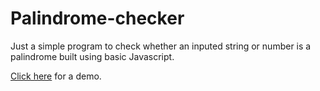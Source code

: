 # Palindrome-checker

<p>Just a simple program to check whether an inputed string or number is a palindrome built using basic Javascript.</p>
<p><a href="https://codepen.io/nootuff/full/eYJZKge">Click here</a> for a demo.</p>
